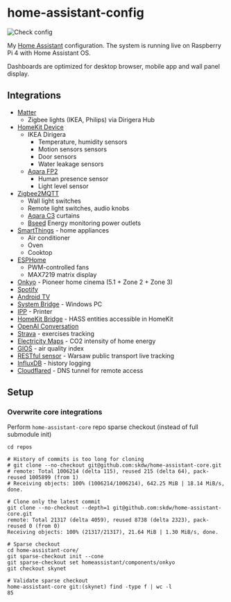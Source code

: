 # home-assistant-config

![Check config](https://github.com/skdw/home-assistant-config/actions/workflows/ci.yml/badge.svg)

My [Home Assistant](http://home-assistant.io) configuration. The system is running live on Raspberry Pi 4 with Home Assistant OS.

Dashboards are optimized for desktop browser, mobile app and wall panel display.

## Integrations

- [Matter](https://www.home-assistant.io/integrations/matter)
  - Zigbee lights (IKEA, Philips) via Dirigera Hub
- [HomeKit Device](https://www.home-assistant.io/integrations/homekit_controller)
  - IKEA Dirigera
    - Temperature, humidity sensors
    - Motion sensors sensors
    - Door sensors
    - Water leakage sensors
  - [Aqara FP2](https://www.aqara.com/eu/product/presence-sensor-fp2/)
    - Human presence sensor
    - Light level sensor
- [Zigbee2MQTT](https://www.zigbee2mqtt.io/)
  - Wall light switches
  - Remote light switches, audio knobs
  - [Aqara C3](https://www.aqara.com/en/product/curtain-controller-c3/) curtains
  - [Bseed](https://www.bseed.com/products/bseed-zigbee-eu-wall-sockets-power-outlets-with-energy-monitoring-kids-protection) Energy monitoring power outlets
- [SmartThings](https://www.home-assistant.io/integrations/smartthings/) - home appliances
  - Air conditioner
  - Oven
  - Cooktop
- [ESPHome](https://www.home-assistant.io/integrations/esphome/)
  - PWM-controlled fans
  - MAX7219 matrix display
- [Onkyo](https://www.home-assistant.io/integrations/onkyo/) - Pioneer home cinema (5.1 + Zone 2 + Zone 3)
- [Spotify](https://www.home-assistant.io/integrations/spotify/)
- [Android TV](https://www.home-assistant.io/integrations/androidtv/)
- [System Bridge](https://www.home-assistant.io/integrations/system_bridge/) - Windows PC
- [IPP](https://www.home-assistant.io/integrations/ipp/) - Printer
- [HomeKit Bridge](https://www.home-assistant.io/integrations/homekit/) - HASS entities accessible in HomeKit
- [OpenAI Conversation](https://www.home-assistant.io/integrations/openai_conversation/)
- [Strava](https://github.com/craibo/ha_strava) - exercises tracking
- [Electricity Maps](https://www.home-assistant.io/integrations/co2signal/) - CO2 intensity of home energy
- [GIOŚ](https://www.home-assistant.io/integrations/gios/) - air quality index
- [RESTful sensor](https://www.home-assistant.io/integrations/sensor.rest/) - Warsaw public transport live tracking
- [InfluxDB](https://www.home-assistant.io/integrations/influxdb/) - history logging
- [Cloudflared](https://github.com/brenner-tobias/addon-cloudflared) - DNS tunnel for remote access

## Setup

### Overwrite core integrations
Perform `home-assistant-core` repo sparse checkout (instead of full submodule init)
```
cd repos

# History of commits is too long for cloning
# git clone --no-checkout git@github.com:skdw/home-assistant-core.git
# remote: Total 1006214 (delta 115), reused 215 (delta 64), pack-reused 1005899 (from 1)
# Receiving objects: 100% (1006214/1006214), 642.25 MiB | 18.14 MiB/s, done.

# Clone only the latest commit
git clone --no-checkout --depth=1 git@github.com:skdw/home-assistant-core.git
remote: Total 21317 (delta 4059), reused 8738 (delta 2323), pack-reused 0 (from 0)
Receiving objects: 100% (21317/21317), 21.64 MiB | 1.30 MiB/s, done.

# Sparse checkout
cd home-assistant-core/
git sparse-checkout init --cone
git sparse-checkout set homeassistant/components/onkyo
git checkout skynet

# Validate sparse checkout
home-assistant-core git:(skynet) find -type f | wc -l
85
```
